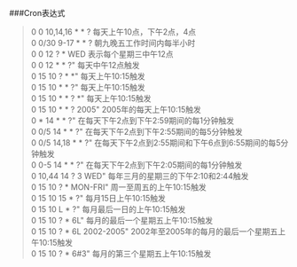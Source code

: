 ###Cron表达式
> 0 0 10,14,16 * * ? 每天上午10点，下午2点，4点  
> 0 0/30 9-17 * * ? 朝九晚五工作时间内每半小时  
0 0 12 ? * WED 表示每个星期三中午12点  
0 0 12 * * ?" 每天中午12点触发  
0 15 10 ? * *" 每天上午10:15触发  
0 15 10 * * ?" 每天上午10:15触发  
0 15 10 * * ? *" 每天上午10:15触发  
0 15 10 * * ? 2005" 2005年的每天上午10:15触发  
0 * 14 * * ?" 在每天下午2点到下午2:59期间的每1分钟触发  
0 0/5 14 * * ?" 在每天下午2点到下午2:55期间的每5分钟触发  
0 0/5 14,18 * * ?" 在每天下午2点到2:55期间和下午6点到6:55期间的每5分钟触发  
0 0-5 14 * * ?" 在每天下午2点到下午2:05期间的每1分钟触发  
0 10,44 14 ? 3 WED" 每年三月的星期三的下午2:10和2:44触发  
0 15 10 ? * MON-FRI" 周一至周五的上午10:15触发  
0 15 10 15 * ?" 每月15日上午10:15触发  
0 15 10 L * ?" 每月最后一日的上午10:15触发  
0 15 10 ? * 6L" 每月的最后一个星期五上午10:15触发  
0 15 10 ? * 6L 2002-2005" 2002年至2005年的每月的最后一个星期五上午10:15触发  
0 15 10 ? * 6#3" 每月的第三个星期五上午10:15触发

